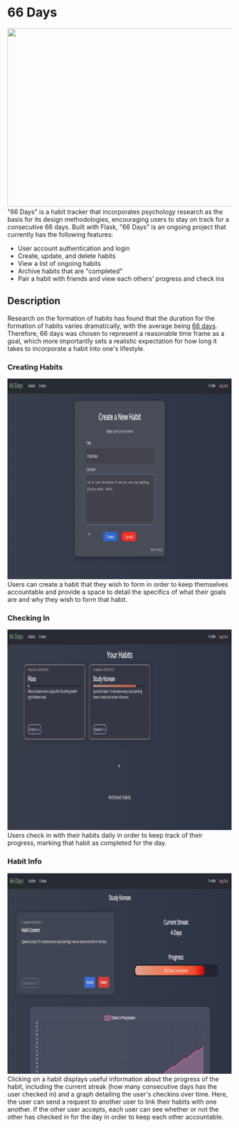 # 66 Days
<img src="/img/66DaysHome.gif" width="900" height="400"/>
"66 Days" is a habit tracker that incorporates psychology research as the basis for its design methodologies, encouraging users to stay on track for a consecutive 66 days. 
Built with Flask, "66 Days" is an ongoing project that currently has the following features:  


* User account authentication and login 
* Create, update, and delete habits 
* View a list of ongoing habits
* Archive habits that are "completed"
* Pair a habit with friends and view each others' progress and check ins



## Description

Research on the formation of habits has found that the duration for the formation of habits varies dramatically, with the average being [66 days](https://onlinelibrary.wiley.com/doi/abs/10.1002/ejsp.674). Therefore, 66 days was chosen to represent a reasonable time frame as a goal, which more importantly sets a realistic expectation for how long it takes to incorporate a habit into one's lifestyle.


### Creating Habits
<img src="/img/CreateHabitDemo.gif" width="900" height="450"/>  
Users can create a habit that they wish to form in order to keep themselves accountable and provide a space to detail the specifics of what their goals are and why they wish to form that habit.


### Checking In
<img src="/img/CheckInDemo.gif" width="900" height="450"/>
Users check in with their habits daily in order to keep track of their progress, marking that habit as completed for the day.


### Habit Info
<img src="/img/SingleHabitPage.png" width="900" height="450"/>  
Clicking on a habit displays useful information about the progress of the habit, 
including the current streak (how many consecutive days has the user checked in) and a 
graph detailing the user's checkins over time. Here, the user can send a request to another user 
to link their habits with one another. If the other user accepts, each user can see whether or not
the other has checked in for the day in order to keep each other accountable.
